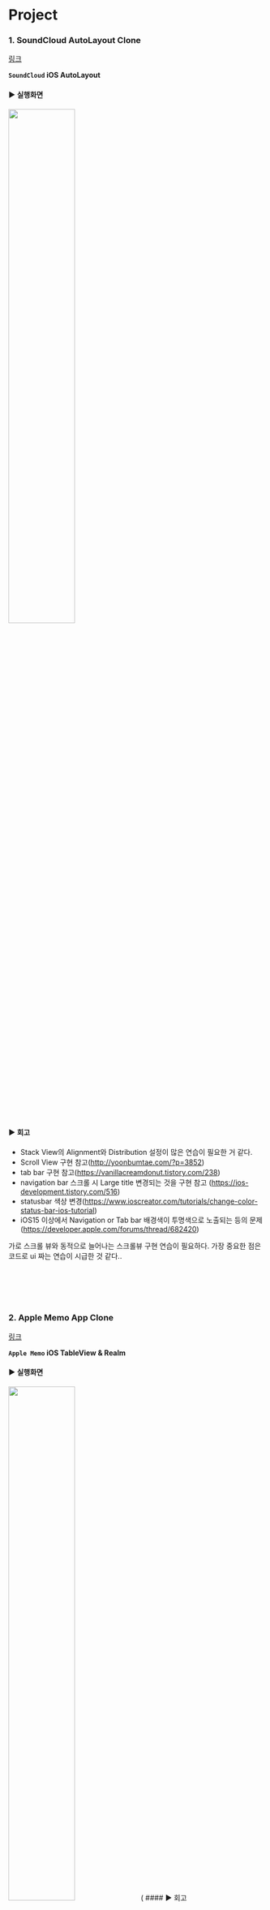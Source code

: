 # Project

### 1.  SoundCloud AutoLayout Clone 
[링크](https://github.com/kimkyuchul/rc-ios/tree/main/SoundCloud)

**`SoundCloud` iOS AutoLayout**

#### ▶︎ 실행화면
<img src="https://github.com/kimkyuchul/rc-ios/blob/main/GIF/SoundCloud.gif" width="51%"/>

#### ▶︎ 회고

- Stack View의 Alignment와 Distribution 설정이 많은 연습이 필요한 거 같다.
- Scroll View 구현 참고(http://yoonbumtae.com/?p=3852)
- tab bar 구현 참고(https://vanillacreamdonut.tistory.com/238)
- navigation bar 스크롤 시 Large title 변경되는 것을 구현 참고 (https://ios-development.tistory.com/516)
- statusbar 색상 변경(https://www.ioscreator.com/tutorials/change-color-status-bar-ios-tutorial)
- iOS15 이상에서 Navigation or Tab bar 배경색이 투명색으로 노출되는 등의 문제 (https://developer.apple.com/forums/thread/682420)
                                      
가로 스크롤 뷰와 동적으로 늘어나는 스크롤뷰 구현 연습이 필요하다.
가장 중요한 점은 코드로 ui 짜는 연습이 시급한 것 같다..

<br></br>
-------------------------------------------------------
### 2.  Apple Memo App Clone 
[링크](https://github.com/kimkyuchul/rc-ios/tree/main/AppleMemo)

**`Apple Memo` iOS TableView & Realm**

#### ▶︎ 실행화면
<img src="https://github.com/kimkyuchul/rc-ios/blob/main/GIF/AppleMemo.gif" width="51%"/>
 (
#### ▶︎ 회고

- Realm DB와 TableView를 함께 활용하여 만드니 CRUD 구현이 편했다. (https://www.mongodb.com/docs/realm/sdk/swift/crud)
- TableView Multi Section 참고 (https://velog.io/@din0121/Swift-Table-View-Multi-Section)
- 모달 하프 스크린 (https://stackoverflow.com/questions/42106980/how-to-present-a-viewcontroller-on-half-screen)
- nstance member 'dateFommatterUse' cannot be used on type 'DateFormatter'; did you mean to use a value of this type instead? -> 타입 메서드에는 static (https://nebori.tistory.com/38)
- [애플 메모 로직 구현](https://medium.com/@kyuchul2/swift-split-components-9fa08acf2dd9)


<br></br>
-------------------------------------------------------
### 3. 'How much do you know about Kyu-Chul Kim?' Quiz Game
[링크](https://github.com/kimkyuchul/rc-ios/tree/main/KyuchulQuiz)

**`How much do you know about Kyu-Chul Kim?` iOS CollectionView & URLSession & UserDefault**

#### ▶︎ 게임로직
<img src="https://github.com/kimkyuchul/rc-ios/blob/main/GIF/KyuchulQuiz.gif" width="45%"/>

#### ▶︎ 랭크시스템
<img src="https://github.com/kimkyuchul/rc-ios/blob/main/GIF/KyuchulQuiz-RankSystem.gif" width="45%"/>

#### ▶︎ 회고

- gist.github를 통해 json 파일을 만들어 URLSession으로 퀴즈 데이터 통신
- CollectionView를 통해 퀴즈 정답 선택 뷰 구현 -> xib없이 구현해서 많이 복잡해짐 다음에는 cell를 따로 만들어서 ReusableCell 하여 만들자
- UserDefault를 활용해 점수와 이름을 딕셔너리 형태로 저장하여 랭크 시스템을 구현 (https://cocoacasts.com/ud-12-benefits-of-creating-an-extension-for-user-defaults)
- UserDefault가 잘 저장되는지 확인하면서 구현해봄(https://yerang.kim/swift/[swift]-userdefaults는-어디에-저장될까/)

<br></br>
-------------------------------------------------------
### 4. Social Login (KaKao & Naver)
[링크](https://github.com/kimkyuchul/rc-ios/tree/main/Social\Login/)

**`Social Login` iOS KaKao Login & Naver Login**

#### ▶︎ 실행화면
<img src="https://github.com/kimkyuchul/rc-ios/blob/main/GIF/SocialLogin.gif" width="51%"/>

#### ▶︎ 회고

- KaKaoLogin (https://developers.kakao.com/docs/latest/ko/kakaologin/ios/)
- NaverLogin (https://developers.naver.com/docs/login/ios/ios.md)
- 네이버 로그인 샘플 앱 (https://github.com/naver/naveridlogin-sdk-ios)
- SnapKit & Then도 맛봐봄
